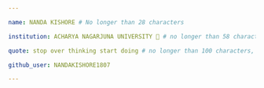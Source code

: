 ```yaml
---

name: NANDA KISHORE # No longer than 28 characters

institution: ACHARYA NAGARJUNA UNIVERSITY 🚩 # no longer than 58 characters

quote: stop over thinking start doing # no longer than 100 characters, avoid using quotes(") to guarantee the format remains the same.

github_user: NANDAKISHORE1807

---
```

